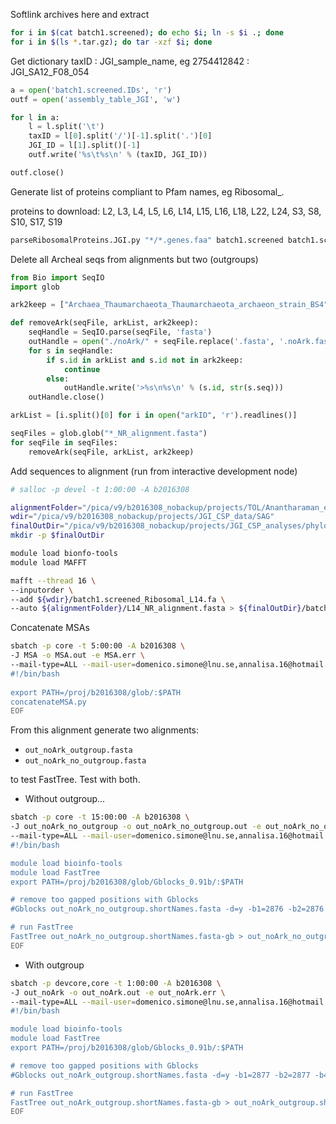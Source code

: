 Softlink archives here and extract

```bash
for i in $(cat batch1.screened); do echo $i; ln -s $i .; done
for i in $(ls *.tar.gz); do tar -xzf $i; done
```

Get dictionary taxID : JGI_sample_name, eg 2754412842 : JGI_SA12_F08_054

```python
a = open('batch1.screened.IDs', 'r')
outf = open('assembly_table_JGI', 'w')

for l in a:
    l = l.split('\t')
    taxID = l[0].split('/')[-1].split('.')[0]
    JGI_ID = l[1].split()[-1]
    outf.write('%s\t%s\n' % (taxID, JGI_ID))

outf.close()
```

Generate list of proteins compliant to Pfam names, eg Ribosomal_<proteinName>.

proteins to download: L2, L3, L4, L5, L6, L14, L15, L16, L18, L22, L24, S3, S8, S10, S17, S19

```bash
parseRibosomalProteins.JGI.py "*/*.genes.faa" batch1.screened batch1.screened.IDs
```

Delete all Archeal seqs from alignments but two (outgroups)

```python
from Bio import SeqIO
import glob

ark2keep = ["Archaea_Thaumarchaeota_Thaumarchaeota_archaeon_strain_BS4", "Archaea_Euryarchaeota_Methanosarcinales_5m_scaffold_1030"]

def removeArk(seqFile, arkList, ark2keep):
    seqHandle = SeqIO.parse(seqFile, 'fasta')
    outHandle = open("./noArk/" + seqFile.replace('.fasta', '.noArk.fasta'), 'w')
    for s in seqHandle:
        if s.id in arkList and s.id not in ark2keep:
            continue
        else:
            outHandle.write('>%s\n%s\n' % (s.id, str(s.seq)))
    outHandle.close()

arkList = [i.split()[0] for i in open("arkID", 'r').readlines()]

seqFiles = glob.glob("*_NR_alignment.fasta")
for seqFile in seqFiles:
    removeArk(seqFile, arkList, ark2keep)
```

Add sequences to alignment (run from interactive development node)

```bash
# salloc -p devel -t 1:00:00 -A b2016308

alignmentFolder="/pica/v9/b2016308_nobackup/projects/TOL/Anantharaman_et.al_NatComm_RP_alignments/noArk"
wdir="/pica/v9/b2016308_nobackup/projects/JGI_CSP_data/SAG"
finalOutDir="/pica/v9/b2016308_nobackup/projects/JGI_CSP_analyses/phylogenySAG"
mkdir -p $finalOutDir

module load bionfo-tools
module load MAFFT

mafft --thread 16 \
--inputorder \
--add ${wdir}/batch1.screened_Ribosomal_L14.fa \
--auto ${alignmentFolder}/L14_NR_alignment.fasta > ${finalOutDir}/batch1.screened_Ribosomal_L14.afa
```

Concatenate MSAs

```bash
sbatch -p core -t 5:00:00 -A b2016308 \
-J MSA -o MSA.out -e MSA.err \
--mail-type=ALL --mail-user=domenico.simone@lnu.se,annalisa.16@hotmail.it<<'EOF'
#!/bin/bash
 
export PATH=/proj/b2016308/glob/:$PATH
concatenateMSA.py
EOF
```

From this alignment generate two alignments:
- `out_noArk_outgroup.fasta`
- `out_noArk_no_outgroup.fasta`

to test FastTree. Test with both.

- Without outgroup...

```bash
sbatch -p core -t 15:00:00 -A b2016308 \
-J out_noArk_no_outgroup -o out_noArk_no_outgroup.out -e out_noArk_no_outgroup.err \
--mail-type=ALL --mail-user=domenico.simone@lnu.se,annalisa.16@hotmail.it<<'EOF'
#!/bin/bash

module load bioinfo-tools
module load FastTree
export PATH=/proj/b2016308/glob/Gblocks_0.91b/:$PATH

# remove too gapped positions with Gblocks
#Gblocks out_noArk_no_outgroup.shortNames.fasta -d=y -b1=2876 -b2=2876 -b4=2 -b5=a

# run FastTree
FastTree out_noArk_no_outgroup.shortNames.fasta-gb > out_noArk_no_outgroup.shortNames.fasta-gb.singleThread.tree
EOF
```

- With outgroup

```bash
sbatch -p devcore,core -t 1:00:00 -A b2016308 \
-J out_noArk -o out_noArk.out -e out_noArk.err \
--mail-type=ALL --mail-user=domenico.simone@lnu.se,annalisa.16@hotmail.it<<'EOF'
#!/bin/bash

module load bioinfo-tools
module load FastTree
export PATH=/proj/b2016308/glob/Gblocks_0.91b/:$PATH

# remove too gapped positions with Gblocks
#Gblocks out_noArk_outgroup.shortNames.fasta -d=y -b1=2877 -b2=2877 -b4=2 -b5=a

# run FastTree
FastTree out_noArk_outgroup.shortNames.fasta-gb > out_noArk_outgroup.shortNames.fasta-gb.singleThread.tree
EOF
```
